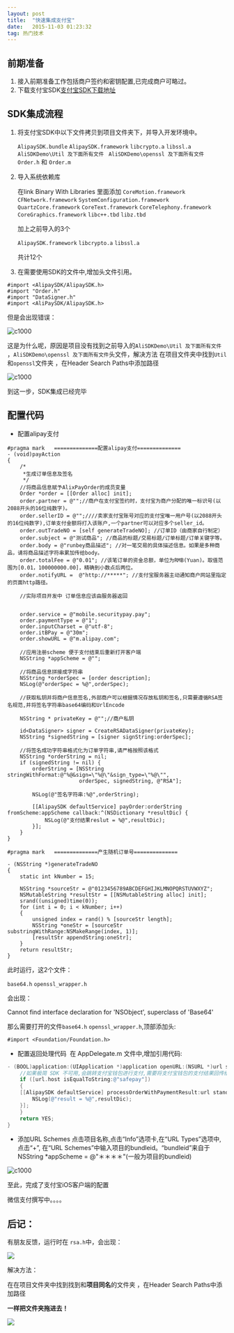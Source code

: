 ```yaml
---
layout: post
title:  "快速集成支付宝"
date:   2015-11-03 01:23:32
tag: 热门技术
---
```

## 前期准备

1. 接入前期准备工作包括商户签约和密钥配置,已完成商户可略过。
2. 下载支付宝SDK[支付宝SDK下载地址](http://aopsdkdownload.cn-hangzhou.alipay-pub.aliyun-inc.com/demo/WS_MOBILE_PAY_SDK_BASE.zip?spm=a219a.7629140.0.0.4Ov5Bc&file=WS_MOBILE_PAY_SDK_BASE.zip)

## SDK集成流程
1. 将支付宝SDK中以下文件拷贝到项目文件夹下，并导入开发环境中。

	`AlipaySDK.bundle`
	`AlipaySDK.framework`
	`libcrypto.a`
	`libssl.a`
	`AliSDKDemo\Util 及下面所有文件 `
	`AliSDKDemo\openssl 及下面所有文件`
	`Order.h` 和 `Order.m`
2. 导入系统依赖库

	在link Binary With Libraries 里面添加
	`CoreMotion.framework`
	`CFNetwork.framework`
	`SystemConfiguration.framework`
	`QuartzCore.framework`
	`CoreText.framework`
	`CoreTelephony.framework`
	`CoreGraphics.framework`
	`libc++.tbd`
	`libz.tbd`
	
	加上之前导入的3个
	
	`AlipaySDK.framework`
	`libcrypto.a`
	`libssl.a`
	
	共计12个
	
3. 在需要使用SDK的文件中,增加头文件引用。 

```
#import <AlipaySDK/AlipaySDK.h> 
#import "Order.h"
#import "DataSigner.h"
#import <AliPaySDK/AlipaySDK.h>
```

但是会出现错误：

![c1000](http://ooo.0o0.ooo/2016/06/04/5753951270da3.png)

这是为什么呢，原因是项目没有找到之前导入的`AliSDKDemo\Util 及下面所有文件 `，`AliSDKDemo\openssl 及下面所有文件`头文件，解决方法 在项目文件夹中找到`Util`和`openssl`文件夹 ，在Header Search Paths中添加路径

![c1000](http://ooo.0o0.ooo/2016/06/04/57539534b568b.png)

到这一步，SDK集成已经完毕

## 配置代码

- 配置alipay支付

```
#pragma mark   ==============配置alipay支付==============
- (void)payAction
{
    /*
     *生成订单信息及签名
     */
    //将商品信息赋予AlixPayOrder的成员变量
    Order *order = [[Order alloc] init];
    order.partner = @"";//商户在支付宝签约时，支付宝为商户分配的唯一标识号(以2088开头的16位纯数字)。
    order.sellerID = @"";////卖家支付宝账号对应的支付宝唯一用户号(以2088开头的16位纯数字),订单支付金额将打入该账户,一个partner可以对应多个seller_id。
    order.outTradeNO = [self generateTradeNO]; //订单ID（由商家自行制定）
    order.subject = @"测试商品"; //商品的标题/交易标题/订单标题/订单关键字等。
    order.body = @"runbey商品描述"; //对一笔交易的具体描述信息。如果是多种商品，请将商品描述字符串累加传给body。
    order.totalFee = @"0.01"; //该笔订单的资金总额，单位为RMB(Yuan)。取值范围为[0.01，100000000.00]，精确到小数点后两位。
    order.notifyURL =  @"http://*****"; //支付宝服务器主动通知商户网站里指定的页面http路径。
    
    //实际项目开发中 订单信息应该由服务器返回
    
    
    order.service = @"mobile.securitypay.pay";
    order.paymentType = @"1";
    order.inputCharset = @"utf-8";
    order.itBPay = @"30m";
    order.showURL = @"m.alipay.com";
    
    //应用注册scheme 便于支付结束后重新打开客户端
    NSString *appScheme = @"";
    
    //将商品信息拼接成字符串
    NSString *orderSpec = [order description];
    NSLog(@"orderSpec = %@",orderSpec);
    
    //获取私钥并将商户信息签名,外部商户可以根据情况存放私钥和签名,只需要遵循RSA签名规范,并将签名字符串base64编码和UrlEncode
    
    NSString * privateKey = @"";//商户私钥
    
    id<DataSigner> signer = CreateRSADataSigner(privateKey);
    NSString *signedString = [signer signString:orderSpec];
    
    //将签名成功字符串格式化为订单字符串,请严格按照该格式
    NSString *orderString = nil;
    if (signedString != nil) {
        orderString = [NSString stringWithFormat:@"%@&sign=\"%@\"&sign_type=\"%@\"",
                       orderSpec, signedString, @"RSA"];
        
        NSLog(@"签名字符串:%@",orderString);
        
        [[AlipaySDK defaultService] payOrder:orderString fromScheme:appScheme callback:^(NSDictionary *resultDic) {
            NSLog(@"支付结果reslut = %@",resultDic);
        }];
    }
}

#pragma mark   ==============产生随机订单号==============

- (NSString *)generateTradeNO
{
    static int kNumber = 15;
    
    NSString *sourceStr = @"0123456789ABCDEFGHIJKLMNOPQRSTUVWXYZ";
    NSMutableString *resultStr = [[NSMutableString alloc] init];
    srand((unsigned)time(0));
    for (int i = 0; i < kNumber; i++)
    {
        unsigned index = rand() % [sourceStr length];
        NSString *oneStr = [sourceStr substringWithRange:NSMakeRange(index, 1)];
        [resultStr appendString:oneStr];
    }
    return resultStr;
}
```
此时运行，这2个文件：

`base64.h`  `openssl_wrapper.h`

会出现：

Cannot find interface declaration for 'NSObject', superclass of 'Base64'

那么需要打开的文件`base64.h`  `openssl_wrapper.h`,顶部添加头:

```
#import <Foundation/Foundation.h>
```
- 配置返回处理代码 
 在 AppDelegate.m 文件中,增加引用代码: 
 
```objectivec
- (BOOL)application:(UIApplication *)application openURL:(NSURL *)url sourceApplication:(NSString *)sourceApplication annotation:(id)annotation {
    //如果极简 SDK 不可用,会跳转支付宝钱包进行支付,需要将支付宝钱包的支付结果回传给 SDK
    if ([url.host isEqualToString:@"safepay"])
    {
    [[AlipaySDK defaultService] processOrderWithPaymentResult:url standbyCallback:^(NSDictionary *resultDic) {
        NSLog(@"result = %@",resultDic);
    }];
    }
    return YES;
}
```




- 添加URL Schemes 
点击项目名称,点击“Info”选项卡,在“URL Types”选项中,点击“+”, 在“URL Schemes”中输入项目的bundleid。“bundleid”来自于 NSString *appScheme = @"＊＊＊＊"(一般为项目的bundleid) 

![c1000](http://ooo.0o0.ooo/2016/06/04/57539551e89c6.png)


至此，完成了支付宝iOS客户端的配置


微信支付撰写中。。。。


## 后记：


有朋友反馈，运行时在 `rsa.h`中，会出现：

![](http://ooo.0o0.ooo/2016/06/09/575a243e0fd42.png)

解决方法：

在在项目文件夹中找到找到和**项目同名**的文件夹 ，在Header Search Paths中添加路径

**一样把文件夹拖进去！**

![](http://ooo.0o0.ooo/2016/06/09/575a24b6a4f26.png)


